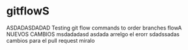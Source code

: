 gitflowS
=======
ASDADASDADAD
Testing git flow commands to order branches flowA
NUEVOS CAMBIOS
msdadadasd 
asdada
arrelgo el erorr
sdadssadas cambios para el pull request miralo
